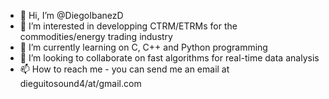 - 👋 Hi, I’m @DiegoIbanezD
- 👀 I’m interested in developping CTRM/ETRMs for the commodities/energy trading industry
- 🌱 I’m currently learning on C, C++ and Python programming
- 💞️ I’m looking to collaborate on fast algorithms for real-time data analysis
- 📫 How to reach me - you can send me an email at dieguitosound4/at/gmail.com

<!---
DiegoIbanezD/DiegoIbanezD is a ✨ special ✨ repository because its `README.md` (this file) appears on your GitHub profile.
You can click the Preview link to take a look at your changes.
--->
